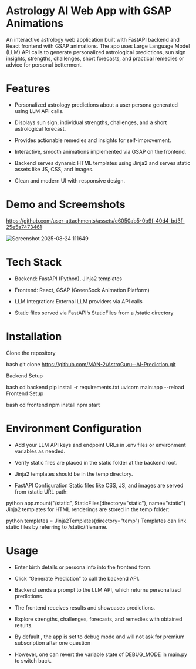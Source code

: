 # Astrology AI Web App with GSAP Animations
An interactive astrology web application built with FastAPI backend and React frontend with GSAP animations. The app uses Large Language Model (LLM) API calls to generate personalized astrological predictions, sun sign insights, strengths, challenges, short forecasts, and practical remedies or advice for personal betterment.

# Features
* Personalized astrology predictions about a user persona generated using LLM API calls.

* Displays sun sign, individual strengths, challenges, and a short astrological forecast.

* Provides actionable remedies and insights for self-improvement.

* Interactive, smooth animations implemented via GSAP on the frontend.

* Backend serves dynamic HTML templates using Jinja2 and serves static assets like JS, CSS, and images.

* Clean and modern UI with responsive design.

# Demo and Screemshots


https://github.com/user-attachments/assets/c6050ab5-0b9f-40d4-bd3f-25e5a7473461

![Screenshot 2025-08-24 111649](https://github.com/user-attachments/assets/cddf0adb-cd6f-42f1-abd2-da32a1dbdb9b)





# Tech Stack
* Backend: FastAPI (Python), Jinja2 templates

* Frontend: React, GSAP (GreenSock Animation Platform)

* LLM Integration: External LLM providers via API calls

* Static files served via FastAPI’s StaticFiles from a /static directory

# Installation
Clone the repository

bash
git clone https://github.com/MAN-2/AstroGuru--AI-Prediction.git

Backend Setup

bash
cd backend
pip install -r requirements.txt
uvicorn main:app --reload
Frontend Setup

bash
cd frontend
npm install
npm start

# Environment Configuration

* Add your LLM API keys and endpoint URLs in .env files or environment variables as needed.

* Verify static files are placed in the static folder at the backend root.

* Jinja2 templates should be in the temp directory.

* FastAPI Configuration
Static files like CSS, JS, and images are served from /static URL path:

python
app.mount("/static", StaticFiles(directory="static"), name="static")
Jinja2 templates for HTML renderings are stored in the temp folder:

python
templates = Jinja2Templates(directory="temp")
Templates can link static files by referring to /static/filename.

# Usage
* Enter birth details or persona info into the frontend form.

* Click “Generate Prediction” to call the backend API.

* Backend sends a prompt to the LLM API, which returns personalized predictions.

* The frontend receives results and showcases predictions.

* Explore strengths, challenges, forecasts, and remedies with obtained results.

* By default , the app is set to debug mode and will not ask for premium subscription after one question

* However, one can revert the variable state of DEBUG_MODE in main.py to switch back.

